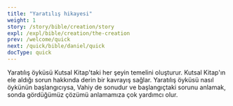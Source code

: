 ```yaml
---
title: "Yaratılış hikayesi"
weight: 1
story: /story/bible/creation/story
expl: /expl/bible/creation/the-creation
prev: /welcome/quick
next: /quick/bible/daniel/quick
docType: quick
---
```


Yaratılış öyküsü Kutsal Kitap'taki her şeyin temelini oluşturur. Kutsal Kitap'ın ele aldığı sorun hakkında derin bir kavrayış sağlar.
Yaratılış öyküsü nasıl öykünün başlangıcıysa, Vahiy de sonudur ve başlangıçtaki sorunu anlamak, sonda gördüğümüz çözümü anlamamıza çok yardımcı olur.
